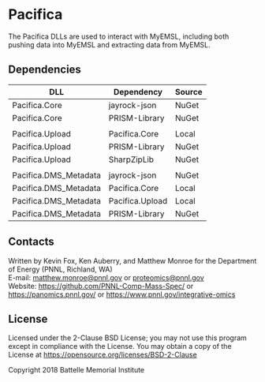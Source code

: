 # Pacifica

The Pacifica DLLs are used to interact with MyEMSL, 
including both pushing data into MyEMSL and extracting data from MyEMSL.

## Dependencies

| DLL                    | Dependency      | Source |
|------------------------|-----------------|--------|
| Pacifica.Core          | jayrock-json    | NuGet  |
| Pacifica.Core          | PRISM-Library   | NuGet  |
|                        |                 |        |
| Pacifica.Upload        | Pacifica.Core   | Local  |
| Pacifica.Upload        | PRISM-Library   | NuGet  |
| Pacifica.Upload        | SharpZipLib     | NuGet  |
|                        |                 |        |
| Pacifica.DMS_Metadata  | jayrock-json    | NuGet  |
| Pacifica.DMS_Metadata  | Pacifica.Core   | Local  |
| Pacifica.DMS_Metadata  | Pacifica.Upload | Local  |
| Pacifica.DMS_Metadata  | PRISM-Library   | NuGet  |

	
## Contacts

Written by Kevin Fox, Ken Auberry, and Matthew Monroe for the Department of Energy (PNNL, Richland, WA) \
E-mail: matthew.monroe@pnnl.gov or proteomics@pnnl.gov \
Website: https://github.com/PNNL-Comp-Mass-Spec/ or https://panomics.pnnl.gov/ or https://www.pnnl.gov/integrative-omics

## License

Licensed under the 2-Clause BSD License; you may not use this program 
except in compliance with the License. You may obtain a copy of the License at 
https://opensource.org/licenses/BSD-2-Clause

Copyright 2018 Battelle Memorial Institute

